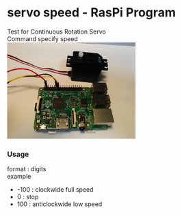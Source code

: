 # servo speed - RasPi Program

Test for Continuous Rotation Servo <br/>
Command specify speed <br>
<img src="https://github.com/FabLabKannai/SumobotJr/blob/master/docs/images/raspi_servo.jpg" width="300" /> <br/>

### Usage
format : digits <br>
example <br>
- -100 : clockwide full speed <br>
- 0 : stop <br>
- 100 : anticlockwide low speed <br>

